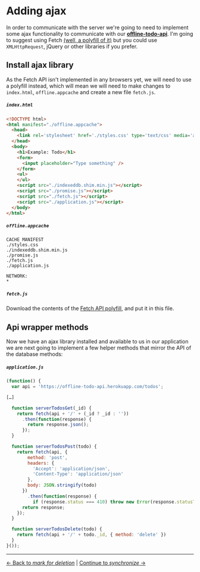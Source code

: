 # Adding ajax

In order to communicate with the server we're going to need to implement some ajax functionality to communicate with our **[offline-todo-api](https://github.com/matthew-andrews/offline-todo-api)**.  I'm going to suggest using Fetch [(well, a polyfill of it)](https://github.com/github/fetch) but you could use `XMLHttpRequest`, jQuery or other libraries if you prefer.

## Install ajax library

As the Fetch API isn't implemented in any browsers yet, we will need to use a polyfill instead, which will mean we will need to make changes to `index.html`, `offline.appcache` and create a new file `fetch.js`.

##### `index.html`

```html
<!DOCTYPE html>
<html manifest="./offline.appcache">
  <head>
    <link rel='stylesheet' href='./styles.css' type='text/css' media='all' />
  </head>
  <body>
    <h1>Example: Todo</h1>
    <form>
      <input placeholder="Type something" />
    </form>
    <ul>
    </ul>
    <script src="./indexeddb.shim.min.js"></script>
    <script src="./promise.js"></script>
    <script src="./fetch.js"></script>
    <script src="./application.js"></script>
  </body>
</html>
```

##### `offline.appcache`

```
CACHE MANIFEST
./styles.css
./indexeddb.shim.min.js
./promise.js
./fetch.js
./application.js

NETWORK:
*
```

##### `fetch.js`

Download the contents of the [Fetch API polyfill](https://raw.githubusercontent.com/github/fetch/master/fetch.js), and put it in this file.

## Api wrapper methods

Now we have an ajax library installed and available to us in our application we are next going to implement a few helper methods that mirror the API of the database methods:

##### `application.js`

```js
(function() {
  var api = 'https://offline-todo-api.herokuapp.com/todos';

[…]

  function serverTodosGet(_id) {
    return fetch(api + '/' + (_id ? _id : ''))
      .then(function(response) {
        return response.json();
      });
  }

  function serverTodosPost(todo) {
    return fetch(api, {
        method: 'post',
        headers: {
          'Accept': 'application/json',
          'Content-Type': 'application/json'
        },
        body: JSON.stringify(todo)
      })
        .then(function(response) {
          if (response.status === 410) throw new Error(response.statusText);
	  return response;
	});
  }

  function serverTodosDelete(todo) {
    return fetch(api + '/' + todo._id, { method: 'delete' })
  }
}());
```

---

[← Back to *mark for deletion*](../02-mark-for-deletion) | [Continue to *synchronize* →](../04-synchronize)
